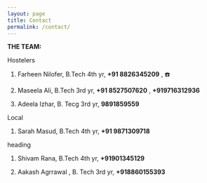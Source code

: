 ```yaml
---
layout: page
title: Contact
permalink: /contact/
---
```

**THE TEAM:**

Hostelers


1. Farheen Nilofer, B.Tech 4th yr, **+91 8826345209** ,
:phone:


2. Maseela Ali, B.Tech 3rd yr, **+91 8527507620** , **+919716312936**


3. Adeela Izhar, B. Tecg 3rd yr, **9891859559**

Local


1. Sarah Masud, B.Tech 4th yr, **+91 9871309718**

heading


1. Shivam Rana, B.Tech 4th yr, **+91901345129**


2. Aakash  Agrrawal , B. Tech 3rd yr, **+918860155393**